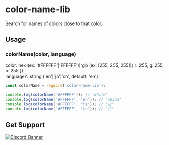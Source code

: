 # color-name-lib
Search for names of colors close to that color.

## Usage
### colorName(color, language)
color: hex (ex: '#FFFFFF'|'FFFFFF')|rgb (ex: [255, 255, 255]|{ r: 255, g: 255, b: 255 })<br>
language?: string ('en'|'ja'|'cn', default: 'en')
```js
const colorName = require('color-name-lib');

console.log(colorName('#FFFFFF')); // 'white'
console.log(colorName('#FFFFFF', 'en')); // 'white'
console.log(colorName('#FFFFFF', 'ja')); // '白'
console.log(colorName('#FFFFFF', 'cn')); // '白'
```

## Get Support
<a href="https://discord.gg/yKW8wWKCnS"><img src="https://discordapp.com/api/guilds/1005287561582878800/widget.png?style=banner4" alt="Discord Banner"/></a>
